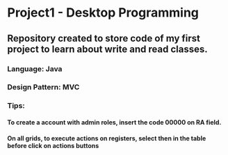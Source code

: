 # Project1 - Desktop Programming

## Repository created to store code of my first project to learn about write and read classes.

### Language: Java
### Design Pattern: MVC

### Tips:

#### To create a account with admin roles, insert the code 00000 on RA field.
#### On all grids, to execute actions on registers, select then in the table before click on actions buttons
